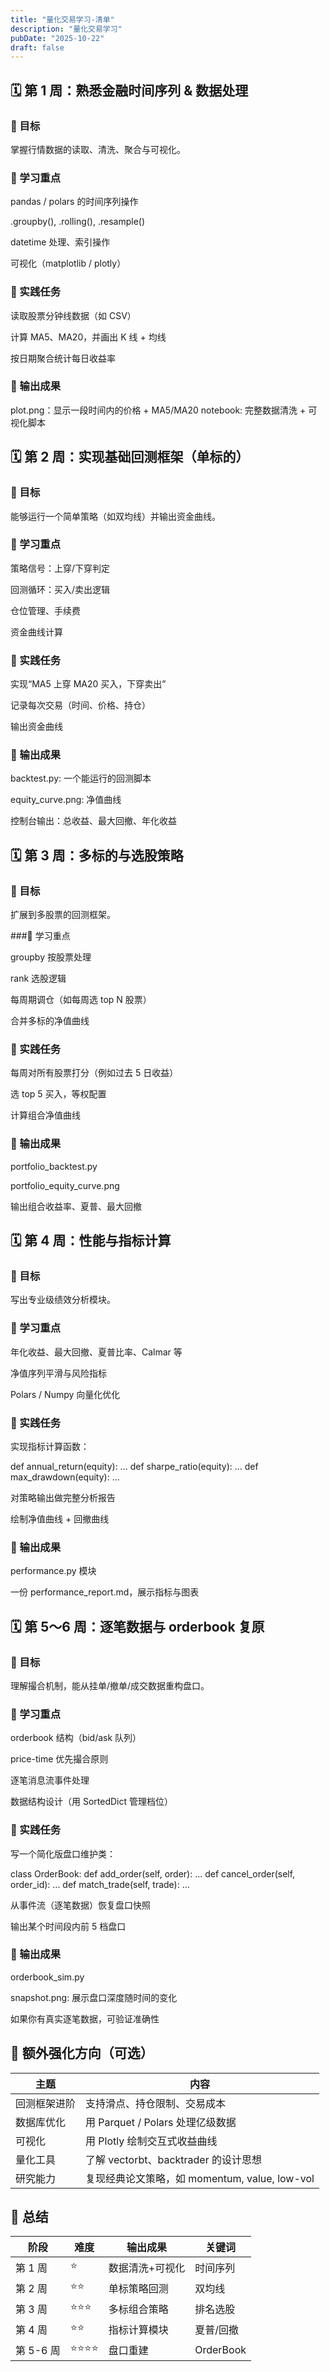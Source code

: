 ```yaml
---
title: "量化交易学习-清单"
description: "量化交易学习"
pubDate: "2025-10-22"
draft: false
---
```


## 🗓️ 第 1 周：熟悉金融时间序列 & 数据处理

### 🎯 目标

掌握行情数据的读取、清洗、聚合与可视化。

### 📘 学习重点

pandas / polars 的时间序列操作

.groupby(), .rolling(), .resample()

datetime 处理、索引操作

可视化（matplotlib / plotly）

### 🧩 实践任务

读取股票分钟线数据（如 CSV）

计算 MA5、MA20，并画出 K 线 + 均线

按日期聚合统计每日收益率

### 🧾 输出成果

plot.png：显示一段时间内的价格 + MA5/MA20
notebook: 完整数据清洗 + 可视化脚本

## 🗓️ 第 2 周：实现基础回测框架（单标的）

### 🎯 目标

能够运行一个简单策略（如双均线）并输出资金曲线。

### 📘 学习重点

策略信号：上穿/下穿判定

回测循环：买入/卖出逻辑

仓位管理、手续费

资金曲线计算

### 🧩 实践任务

实现“MA5 上穿 MA20 买入，下穿卖出”

记录每次交易（时间、价格、持仓）

输出资金曲线

### 🧾 输出成果

backtest.py: 一个能运行的回测脚本

equity_curve.png: 净值曲线

控制台输出：总收益、最大回撤、年化收益

## 🗓️ 第 3 周：多标的与选股策略

### 🎯 目标

扩展到多股票的回测框架。

###📘 学习重点

groupby 按股票处理

rank 选股逻辑

每周期调仓（如每周选 top N 股票）

合并多标的净值曲线

### 🧩 实践任务

每周对所有股票打分（例如过去 5 日收益）

选 top 5 买入，等权配置

计算组合净值曲线

### 🧾 输出成果

portfolio_backtest.py

portfolio_equity_curve.png

输出组合收益率、夏普、最大回撤

## 🗓️ 第 4 周：性能与指标计算

### 🎯 目标

写出专业级绩效分析模块。

### 📘 学习重点

年化收益、最大回撤、夏普比率、Calmar 等

净值序列平滑与风险指标

Polars / Numpy 向量化优化

### 🧩 实践任务

实现指标计算函数：

def annual_return(equity): ...
def sharpe_ratio(equity): ...
def max_drawdown(equity): ...

对策略输出做完整分析报告

绘制净值曲线 + 回撤曲线

### 🧾 输出成果

performance.py 模块

一份 performance_report.md，展示指标与图表

## 🗓️ 第 5～6 周：逐笔数据与 orderbook 复原

### 🎯 目标

理解撮合机制，能从挂单/撤单/成交数据重构盘口。

### 📘 学习重点

orderbook 结构（bid/ask 队列）

price-time 优先撮合原则

逐笔消息流事件处理

数据结构设计（用 SortedDict 管理档位）

### 🧩 实践任务

写一个简化版盘口维护类：

class OrderBook:
def add_order(self, order): ...
def cancel_order(self, order_id): ...
def match_trade(self, trade): ...

从事件流（逐笔数据）恢复盘口快照

输出某个时间段内前 5 档盘口

### 🧾 输出成果

orderbook_sim.py

snapshot.png: 展示盘口深度随时间的变化

如果你有真实逐笔数据，可验证准确性

## 🧠 额外强化方向（可选）

| 主题         | 内容                                          |
| ------------ | --------------------------------------------- |
| 回测框架进阶 | 支持滑点、持仓限制、交易成本                  |
| 数据库优化   | 用 Parquet / Polars 处理亿级数据              |
| 可视化       | 用 Plotly 绘制交互式收益曲线                  |
| 量化工具     | 了解 vectorbt、backtrader 的设计思想          |
| 研究能力     | 复现经典论文策略，如 momentum, value, low-vol |

## 🧭 总结

| 阶段      | 难度         | 输出成果        | 关键词    |
| --------- | ------------ | --------------- | --------- |
| 第 1 周   | ⭐️          | 数据清洗+可视化 | 时间序列  |
| 第 2 周   | ⭐️⭐️       | 单标策略回测    | 双均线    |
| 第 3 周   | ⭐️⭐️⭐️    | 多标组合策略    | 排名选股  |
| 第 4 周   | ⭐️⭐️       | 指标计算模块    | 夏普/回撤 |
| 第 5-6 周 | ⭐️⭐️⭐️⭐️ | 盘口重建        | OrderBook |
